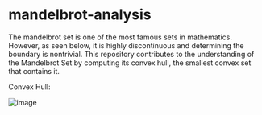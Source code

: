 # mandelbrot-analysis

The mandelbrot set is one of the most famous sets in mathematics. However, as seen below, it is highly discontinuous and determining the boundary is nontrivial. This repository contributes to the understanding of the Mandelbrot Set by computing its convex hull, the smallest convex set that contains it.

Convex Hull:

![image](https://user-images.githubusercontent.com/66439469/220171157-fbf19851-ce69-4f17-adb3-446339f746c2.png)
